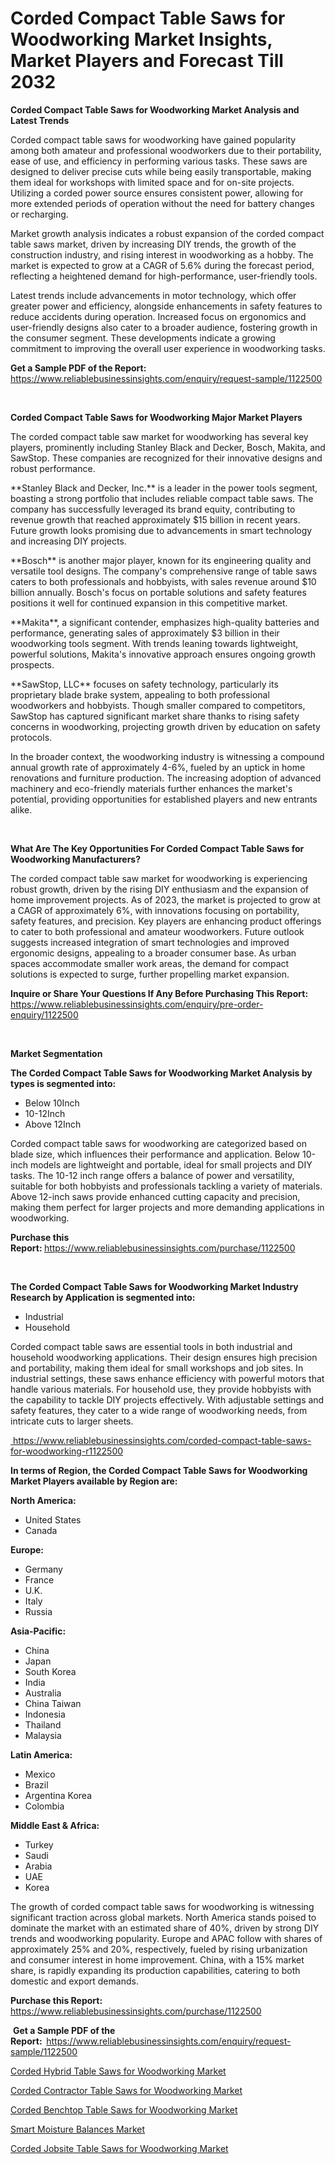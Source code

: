 <p><h1>Corded Compact Table Saws for Woodworking Market Insights, Market Players and Forecast Till 2032</h1></p><p><strong>Corded Compact Table Saws for Woodworking Market Analysis and Latest Trends</strong></p>
<p><p>Corded compact table saws for woodworking have gained popularity among both amateur and professional woodworkers due to their portability, ease of use, and efficiency in performing various tasks. These saws are designed to deliver precise cuts while being easily transportable, making them ideal for workshops with limited space and for on-site projects. Utilizing a corded power source ensures consistent power, allowing for more extended periods of operation without the need for battery changes or recharging.</p><p>Market growth analysis indicates a robust expansion of the corded compact table saws market, driven by increasing DIY trends, the growth of the construction industry, and rising interest in woodworking as a hobby. The market is expected to grow at a CAGR of 5.6% during the forecast period, reflecting a heightened demand for high-performance, user-friendly tools.</p><p>Latest trends include advancements in motor technology, which offer greater power and efficiency, alongside enhancements in safety features to reduce accidents during operation. Increased focus on ergonomics and user-friendly designs also cater to a broader audience, fostering growth in the consumer segment. These developments indicate a growing commitment to improving the overall user experience in woodworking tasks.</p></p>
<p><strong>Get a Sample PDF of the Report:&nbsp;</strong> <a href="https://www.reliablebusinessinsights.com/enquiry/request-sample/1122500?utm_campaign=950&utm_medium=2&utm_source=Github&utm_content=ia&utm_term=03032025&utm_id=corded-compact-table-saws-for-woodworking">https://www.reliablebusinessinsights.com/enquiry/request-sample/1122500</a></p>
<p>&nbsp;</p>
<p><strong>Corded Compact Table Saws for Woodworking Major Market Players</strong></p>
<p><p>The corded compact table saw market for woodworking has several key players, prominently including Stanley Black and Decker, Bosch, Makita, and SawStop. These companies are recognized for their innovative designs and robust performance.</p><p>**Stanley Black and Decker, Inc.** is a leader in the power tools segment, boasting a strong portfolio that includes reliable compact table saws. The company has successfully leveraged its brand equity, contributing to revenue growth that reached approximately $15 billion in recent years. Future growth looks promising due to advancements in smart technology and increasing DIY projects.</p><p>**Bosch** is another major player, known for its engineering quality and versatile tool designs. The company's comprehensive range of table saws caters to both professionals and hobbyists, with sales revenue around $10 billion annually. Bosch's focus on portable solutions and safety features positions it well for continued expansion in this competitive market.</p><p>**Makita**, a significant contender, emphasizes high-quality batteries and performance, generating sales of approximately $3 billion in their woodworking tools segment. With trends leaning towards lightweight, powerful solutions, Makita's innovative approach ensures ongoing growth prospects.</p><p>**SawStop, LLC** focuses on safety technology, particularly its proprietary blade brake system, appealing to both professional woodworkers and hobbyists. Though smaller compared to competitors, SawStop has captured significant market share thanks to rising safety concerns in woodworking, projecting growth driven by education on safety protocols.</p><p>In the broader context, the woodworking industry is witnessing a compound annual growth rate of approximately 4-6%, fueled by an uptick in home renovations and furniture production. The increasing adoption of advanced machinery and eco-friendly materials further enhances the market's potential, providing opportunities for established players and new entrants alike.</p></p>
<p>&nbsp;</p>
<p><strong>What Are The Key Opportunities For Corded Compact Table Saws for Woodworking Manufacturers?</strong></p>
<p><p>The corded compact table saw market for woodworking is experiencing robust growth, driven by the rising DIY enthusiasm and the expansion of home improvement projects. As of 2023, the market is projected to grow at a CAGR of approximately 6%, with innovations focusing on portability, safety features, and precision. Key players are enhancing product offerings to cater to both professional and amateur woodworkers. Future outlook suggests increased integration of smart technologies and improved ergonomic designs, appealing to a broader consumer base. As urban spaces accommodate smaller work areas, the demand for compact solutions is expected to surge, further propelling market expansion.</p></p>
<p><strong>Inquire or Share Your Questions If Any Before Purchasing This Report:</strong> <a href="https://www.reliablebusinessinsights.com/enquiry/pre-order-enquiry/1122500?utm_campaign=950&utm_medium=2&utm_source=Github&utm_content=ia&utm_term=03032025&utm_id=corded-compact-table-saws-for-woodworking">https://www.reliablebusinessinsights.com/enquiry/pre-order-enquiry/1122500</a></p>
<p>&nbsp;</p>
<p><strong>Market Segmentation</strong></p>
<p><strong>The Corded Compact Table Saws for Woodworking Market Analysis by types is segmented into:</strong></p>
<p><ul><li>Below 10Inch</li><li>10-12Inch</li><li>Above 12Inch</li></ul></p>
<p><p>Corded compact table saws for woodworking are categorized based on blade size, which influences their performance and application. Below 10-inch models are lightweight and portable, ideal for small projects and DIY tasks. The 10-12 inch range offers a balance of power and versatility, suitable for both hobbyists and professionals tackling a variety of materials. Above 12-inch saws provide enhanced cutting capacity and precision, making them perfect for larger projects and more demanding applications in woodworking.</p></p>
<p><strong>Purchase this Report:&nbsp;</strong><a href="https://www.reliablebusinessinsights.com/purchase/1122500?utm_campaign=950&utm_medium=2&utm_source=Github&utm_content=ia&utm_term=03032025&utm_id=corded-compact-table-saws-for-woodworking">https://www.reliablebusinessinsights.com/purchase/1122500</a></p>
<p>&nbsp;</p>
<p><strong>The Corded Compact Table Saws for Woodworking Market Industry Research by Application is segmented into:</strong></p>
<p><ul><li>Industrial</li><li>Household</li></ul></p>
<p><p>Corded compact table saws are essential tools in both industrial and household woodworking applications. Their design ensures high precision and portability, making them ideal for small workshops and job sites. In industrial settings, these saws enhance efficiency with powerful motors that handle various materials. For household use, they provide hobbyists with the capability to tackle DIY projects effectively. With adjustable settings and safety features, they cater to a wide range of woodworking needs, from intricate cuts to larger sheets.</p></p>
<p><a href="https://www.reliablebusinessinsights.com/corded-compact-table-saws-for-woodworking-r1122500?utm_campaign=950&utm_medium=2&utm_source=Github&utm_content=ia&utm_term=03032025&utm_id=corded-compact-table-saws-for-woodworking">&nbsp;https://www.reliablebusinessinsights.com/corded-compact-table-saws-for-woodworking-r1122500</a></p>
<p><strong>In terms of Region, the Corded Compact Table Saws for Woodworking Market Players available by Region are:</strong></p>
<p>
    <p> <strong> North America: </strong>
        <ul>
            <li>United States</li>
            <li>Canada</li>
        </ul>
        </p> 
    <p> <strong> Europe: </strong>
        <ul>
            <li>Germany</li>
            <li>France</li>
            <li>U.K.</li>
            <li>Italy</li>
            <li>Russia</li>
        </ul>
        </p> 
    <p> <strong> Asia-Pacific: </strong>
        <ul>
            <li>China</li>
            <li>Japan</li>
            <li>South Korea</li>
            <li>India</li>
            <li>Australia</li>
            <li>China Taiwan</li>
            <li>Indonesia</li>
            <li>Thailand</li>
            <li>Malaysia</li>
        </ul>
        </p> 
    <p> <strong> Latin America: </strong>
        <ul>
            <li>Mexico</li>
            <li>Brazil</li>
            <li>Argentina Korea</li>
            <li>Colombia</li>
        </ul>
        </p> 
    <p> <strong> Middle East & Africa: </strong>
        <ul>
            <li>Turkey</li>
            <li>Saudi</li>
            <li>Arabia</li>
            <li>UAE</li>
            <li>Korea</li>
        </ul>
    </p>
    </p>
<p><p>The growth of corded compact table saws for woodworking is witnessing significant traction across global markets. North America stands poised to dominate the market with an estimated share of 40%, driven by strong DIY trends and woodworking popularity. Europe and APAC follow with shares of approximately 25% and 20%, respectively, fueled by rising urbanization and consumer interest in home improvement. China, with a 15% market share, is rapidly expanding its production capabilities, catering to both domestic and export demands.</p></p>
<p><strong>Purchase this Report: </strong><a href="https://www.reliablebusinessinsights.com/purchase/1122500?utm_campaign=950&utm_medium=2&utm_source=Github&utm_content=ia&utm_term=03032025&utm_id=corded-compact-table-saws-for-woodworking">https://www.reliablebusinessinsights.com/purchase/1122500</a></p>
<p>&nbsp;<strong>Get a Sample PDF of the Report:&nbsp;&nbsp;</strong><a href="https://www.reliablebusinessinsights.com/enquiry/request-sample/1122500?utm_campaign=950&utm_medium=2&utm_source=Github&utm_content=ia&utm_term=03032025&utm_id=corded-compact-table-saws-for-woodworking">https://www.reliablebusinessinsights.com/enquiry/request-sample/1122500</a></p>
<p><strong></strong></p>
<p><p><a href="https://github.com/ryanbell8967/Market-Research-Report-List-1/blob/main/corded-hybrid-table-saws-for-woodworking-market.md?utm_campaign=950&utm_medium=2&utm_source=Github&utm_content=ia&utm_term=03032025&utm_id=corded-compact-table-saws-for-woodworking">Corded Hybrid Table Saws for Woodworking Market</a></p><p><a href="https://github.com/fabinbuddygc/Market-Research-Report-List-1/blob/main/corded-contractor-table-saws-for-woodworking-market.md?utm_campaign=950&utm_medium=2&utm_source=Github&utm_content=ia&utm_term=03032025&utm_id=corded-compact-table-saws-for-woodworking">Corded Contractor Table Saws for Woodworking Market</a></p><p><a href="https://github.com/stohllaackdw/Market-Research-Report-List-1/blob/main/corded-benchtop-table-saws-for-woodworking-market.md?utm_campaign=950&utm_medium=2&utm_source=Github&utm_content=ia&utm_term=03032025&utm_id=corded-compact-table-saws-for-woodworking">Corded Benchtop Table Saws for Woodworking Market</a></p><p><a href="https://github.com/ridchycarlas/Market-Research-Report-List-1/blob/main/smart-moisture-balances-market.md?utm_campaign=950&utm_medium=2&utm_source=Github&utm_content=ia&utm_term=03032025&utm_id=corded-compact-table-saws-for-woodworking">Smart Moisture Balances Market</a></p><p><a href="https://github.com/yoshih12/Market-Research-Report-List-4/blob/main/corded-jobsite-table-saws-for-woodworking-market.md?utm_campaign=950&utm_medium=2&utm_source=Github&utm_content=ia&utm_term=03032025&utm_id=corded-compact-table-saws-for-woodworking">Corded Jobsite Table Saws for Woodworking Market</a></p></p>